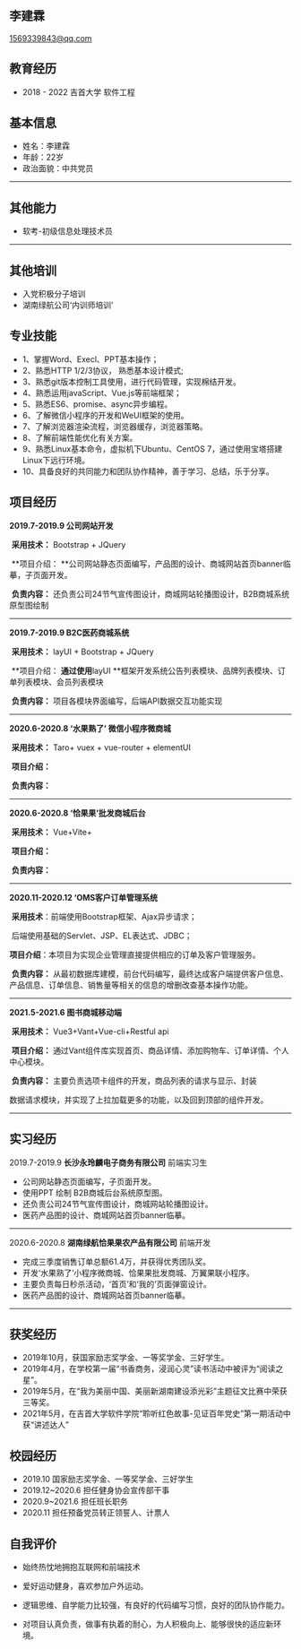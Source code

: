 ## 李建霖

 1569339843@qq.com

## 教育经历

- 2018 - 2022 吉首大学    软件工程 

## 基本信息

- 姓名：李建霖  
- 年龄：22岁 
- 政治面貌：中共党员

------

## 其他能力

- 软考-初级信息处理技术员

------

## 其他培训

- 入党积极分子培训
- 湖南绿航公司‘内训师培训’

## 专业技能

- 1、掌握Word、Execl、PPT基本操作；
- 2、熟悉HTTP 1/2/3协议， 熟悉基本设计模式;
- 3、熟悉git版本控制工具使用，进行代码管理，实现棉结开发。
- 4、熟悉运用javaScript、Vue.js等前端框架；
- 5、熟悉ES6、promise、async异步编程。
- 6、了解微信小程序的开发和WeUI框架的使用。
- 7、了解浏览器渲染流程，浏览器缓存，浏览器策略。
- 8、了解前端性能优化有关方案。
- 9、熟悉Linux基本命令，虚拟机下Ubuntu、CentOS 7，通过使用宝塔搭建Linux下远行环境。
- 10、具备良好的共同能力和团队协作精神，善于学习、总结，乐于分享。

## 项目经历

**2019.7-2019.9     公司网站开发**                                                                                                     

​	**采用技术：**  Bootstrap + JQuery

​	**项目介绍： **公司网站静态页面编写，产品图的设计、商城网站首页banner临摹，子页面开发。

​	**负责内容：** 还负责公司24节气宣传图设计，商城网站轮播图设计，B2B商城系统原型图绘制

****

**2019.7-2019.9     B2C医药商城系统**                                                                                                     

​	**采用技术：** layUI + Bootstrap + JQuery

​	**项目介绍： **通过使用**layUI **框架开发系统公告列表模块、品牌列表模块、订单列表模块、会员列表模块

​	**负责内容：** 项目各模块界面编写，后端API数据交互功能实现

****

**2020.6-2020.8    ‘水果熟了’ 微信小程序微商城**                       

​	**采用技术：** Taro+ vuex + vue-router + elementUI 

​	**项目介绍：**

​	**负责内容：** 

****

**2020.6-2020.8    ‘恰果果’批发商城后台**                      

​	**采用技术：** Vue+Vite+

​	**项目介绍：**

​	**负责内容：** 

****

**2020.11-2020.12    ‘OMS客户订单管理系统**                 

​	**采用技术**：前端使用Bootstrap框架、Ajax异步请求；

​					   后端使用基础的Servlet、JSP、EL表达式、JDBC；

​	**项目介绍**：本项目为实现企业管理直接提供相应的订单及客户管理服务。

​	**负责内容：** 从最初数据库建模，前台代码编写，最终达成客户端提供客户信息、产品信息、订单信息、销售量等相关的信息的增删改查基本操作功能。

****

**2021.5-2021.6    图书商城移动端**                 

​	**采用技术：** Vue3+Vant+Vue-cli+Restful api

​	**项目介绍：** 通过Vant组件库实现首页、商品详情、添加购物车、订单详情、个人中心模块。

​	**负责内容：** 主要负责选项卡组件的开发，商品列表的请求与显示、封装

数据请求模块，并实现了上拉加载更多的功能，以及回到顶部的组件开发。

****

## 实习经历

2019.7-2019.9     **长沙永玲麟电子商务有限公司**	前端实习生

- 公司网站静态页面编写，子页面开发。
- 使用PPT 绘制 B2B商城后台系统原型图。
- 还负责公司24节气宣传图设计，商城网站轮播图设计。
- 医药产品图的设计、商城网站首页banner临摹。

****

2020.6-2020.8     **湖南绿航恰果果农产品有限公司**	前端开发	

- 完成三季度销售订单总额61.4万，并获得优秀团队奖。
- 开发‘水果熟了’小程序微商城、恰果果批发商城、万翼果联小程序。
- 主要负责每日秒杀活动，‘首页’和‘我的’页面弹窗设计。
- 医药产品图的设计、商城网站首页banner临摹。

****

## 获奖经历

- 2019年10月，获国家励志奖学金、一等奖学金、三好学生。  
- 2019年4月，在学校第一届“书香商务，浸润心灵”读书活动中被评为“阅读之星”。
- 2019年5月，在“我为美丽中国、美丽新湖南建设添光彩”主题征文比赛中荣获三等奖。
- 2021年5月，在吉首大学软件学院“聆听红色故事-见证百年党史”第一期活动中获“讲述达人”

## 校园经历

- 2019.10  国家励志奖学金、一等奖学金、三好学生
- 2019.12~2020.6 担任健身协会宣传部干事 
- 2020.9~2021.6 担任班长职务
- 2020.11 担任预备党员转正领誓人、计票人

## 自我评价

- 始终热忱地拥抱互联网和前端技术

- 爱好运动健身，喜欢参加户外运动。

- 逻辑思维、自学能力比较强，有良好的代码编写习惯，良好的团队协作能力。

- 对项目认真负责，做事有执着的耐心，为人积极向上、能够很快的适应新环境。

  